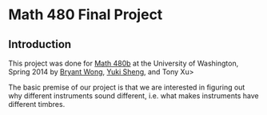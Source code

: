 Math 480 Final Project
====================

Introduction
------------

This project was done for [Math 480b](https://github.com/williamstein/sage2014) at the University of Washington, Spring 2014 by [Bryant Wong](https://github.com/bryantwong), [Yuki Sheng](https://github.com/syq2012), and Tony Xu>

The basic premise of our project is that we are interested in figuring out why different instruments sound different, i.e. what makes instruments have different timbres. 
